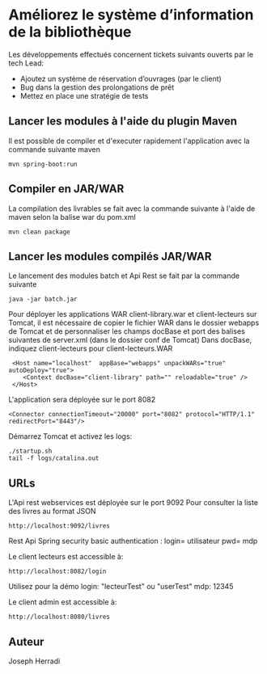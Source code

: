 # Améliorez le système d’information de la bibliothèque
Les développements effectués concernent tickets suivants ouverts par le tech Lead:
* Ajoutez un système de réservation d’ouvrages (par le client)
* Bug dans la gestion des prolongations de prêt
* Mettez en place une stratégie de tests


## Lancer les modules à l'aide du plugin Maven

Il est possible de compiler et d'executer rapidement l'application avec la commande suivante maven

```
mvn spring-boot:run
```

## Compiler en JAR/WAR

La compilation des livrables se fait avec la commande suivante à l'aide de maven selon la balise <packaging>war</packaging> du pom.xml
```
mvn clean package
```

## Lancer les modules compilés JAR/WAR
Le lancement des modules batch et Api Rest se fait par la commande suivante
```
java -jar batch.jar
```
Pour déployer les applications WAR client-library.war et client-lecteurs sur Tomcat, il est nécessaire de copier le fichier WAR dans le dossier webapps de Tomcat et de personnaliser les champs docBase et port des balises suivantes de server.xml (dans le dossier conf de Tomcat)
Dans docBase, indiquez client-lecteurs pour client-lecteurs.WAR
```
 <Host name="localhost"  appBase="webapps" unpackWARs="true" autoDeploy="true">
    <Context docBase="client-library" path="" reloadable="true" />
 </Host>

```

L'application sera déployée sur le port 8082
```
<Connector connectionTimeout="20000" port="8082" protocol="HTTP/1.1" redirectPort="8443"/>
```
Démarrez Tomcat et activez les logs:
```
./startup.sh
tail -f logs/catalina.out

```


## URLs

L'Api rest webservices est déployée sur le port 9092
Pour consulter la liste des livres au format JSON
```
http://localhost:9092/livres
```
Rest Api Spring security basic authentication :
login= utilisateur
pwd= mdp

Le client lecteurs est accessible à:

```
http://localhost:8082/login
```
Utilisez pour la démo
login: "lecteurTest" ou "userTest"
mdp: 12345

Le client admin est accessible à:
```
http://localhost:8080/livres
```

## Auteur

Joseph Herradi
